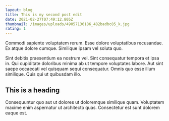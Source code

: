 ```yaml
---
layout: blog
title: This is my second post edit
date: 2021-02-27T07:49:12.805Z
thumbnail: /images/uploads/49057136186_482badbc85_k.jpg
rating: 1
---
```

Commodi sapiente voluptatem rerum. Esse dolore voluptatibus recusandae. Ex atque dolore cumque. Similique ipsam vel soluta quo.

Sint debitis praesentium ea nostrum vel. Sint consequatur tempora et ipsa in. Qui cupiditate doloribus minima ab ut tempore voluptates labore. Aut sint saepe occaecati vel quisquam sequi consequatur. Omnis quo esse illum similique. Quis qui ut quibusdam illo.

## This is a heading

Consequuntur quo aut ut dolores ut doloremque similique quam. Voluptatem maxime enim aspernatur ut architecto quas. Consectetur est sunt dolorem eaque est.